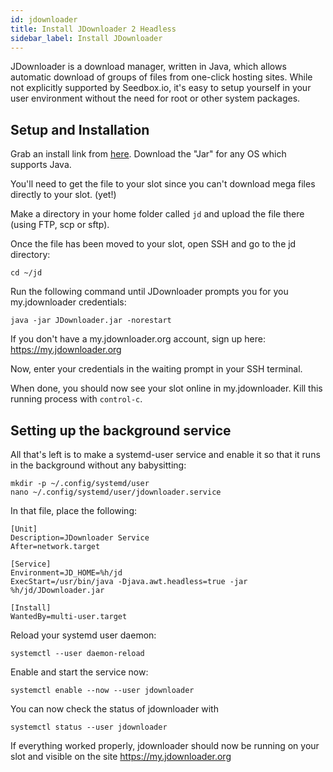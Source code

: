 ```yaml
---
id: jdownloader
title: Install JDownloader 2 Headless
sidebar_label: Install JDownloader
---
```


JDownloader is a download manager, written in Java, which allows automatic download of groups of files from one-click hosting sites. While not explicitly supported by Seedbox.io, it's easy to setup yourself in your user environment without the need for root or other system packages.

## Setup and Installation

Grab an install link from [here](http://privatelink.de/?http://jdownloader.org/jdownloader2). Download the "Jar" for any OS which supports Java.

You'll need to get the file to your slot since you can't download mega files directly to your slot. (yet!)

Make a directory in your home folder called `jd` and upload the file there (using FTP, scp or sftp).

Once the file has been moved to your slot, open SSH and go to the jd directory:

```
cd ~/jd
```

Run the following command until JDownloader prompts you for you my.jdownloader credentials:

```
java -jar JDownloader.jar -norestart
```

If you don't have a my.jdownloader.org account, sign up here: https://my.jdownloader.org

Now, enter your credentials in the waiting prompt in your SSH terminal.

When done, you should now see your slot online in my.jdownloader. Kill this running process with `control-c`.


## Setting up the background service

All that's left is to make a systemd-user service and enable it so that it runs in the background without any babysitting:

```
mkdir -p ~/.config/systemd/user
nano ~/.config/systemd/user/jdownloader.service
```

In that file, place the following:

```
[Unit]
Description=JDownloader Service
After=network.target

[Service]
Environment=JD_HOME=%h/jd
ExecStart=/usr/bin/java -Djava.awt.headless=true -jar %h/jd/JDownloader.jar

[Install]
WantedBy=multi-user.target
```

Reload your systemd user daemon:
```
systemctl --user daemon-reload
```

Enable and start the service now:
```
systemctl enable --now --user jdownloader
```

You can now check the status of jdownloader with
```
systemctl status --user jdownloader
```

If everything worked properly, jdownloader should now be running on your slot and visible on the site https://my.jdownloader.org